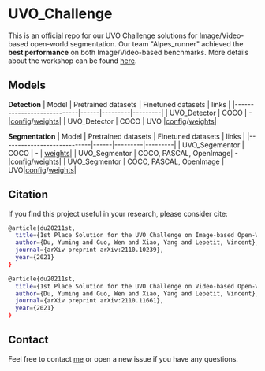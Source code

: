 # UVO_Challenge
This is an official repo for our UVO Challenge solutions for Image/Video-based open-world segmentation. Our team "Alpes_runner" achieved the **best performance** on both Image/Video-based benchmarks. More details about the workshop can be found [here](https://sites.google.com/view/unidentified-video-object/home?authuser=0).

## Models
**Detection**
| Model                      | Pretrained datasets | Finetuned datasets | links   |
|----------------------------|------|---------|---------|
| UVO_Detector     | COCO | - |[config](./Track1/detection/configs/uvo/swin_l_carafe_simota_focal_giou_iouhead_tower_dcn_coco_384.py)/[weights](https://drive.google.com/file/d/1SmRUdYljUmYxLkbwfdJqys_lWPu7kN3q/view?usp=sharing)|
| UVO_Detector     | COCO | UVO |[config](./Track1/detection/configs/uvo/swin_l_carafe_simota_focal_giou_iouhead_tower_dcn_coco_384_uvo_finetune.py)/[weights](https://drive.google.com/file/d/1VdtZ6D34VlaUprUqoxRIiLj2ab5hLOaZ/view?usp=sharing)|

**Segmentation**
| Model                      | Pretrained datasets | Finetuned datasets | links   |
|----------------------------|------|---------|---------|
| UVO_Segementor    | COCO | - | [weights](https://drive.google.com/file/d/1VC7oS1x6ttQ4t-Px3r8BfbQP7FfhgRj-/view?usp=sharing)|
| UVO_Segmentor     | COCO, PASCAL, OpenImage| - |[config](./Track1/segmentation/configs/swin/swin_l_upper_w_jitter_training.py)/[weights](https://drive.google.com/file/d/1XKpm_VLLJ0mkgN9ZTDErG-4XuQHib_GK/view?usp=sharing)|
| UVO_Segmentor     | COCO, PASCAL, OpenImage | UVO|[config](./Track1/segmentation/configs/swin/swin_l_upper_w_jitter_uvo_finetune_training.py)/[weights](https://drive.google.com/file/d/10EeNkJkFRaPNhGeRAegrSdY-VslrgFrZ/view?usp=sharing)|

## Citation
If you find this project useful in your research, please consider cite:
```bash
@article{du20211st,
  title={1st Place Solution for the UVO Challenge on Image-based Open-World Segmentation 2021},
  author={Du, Yuming and Guo, Wen and Xiao, Yang and Lepetit, Vincent},
  journal={arXiv preprint arXiv:2110.10239},
  year={2021}
}

@article{du20211st,
  title={1st Place Solution for the UVO Challenge on Video-based Open-World Segmentation 2021},
  author={Du, Yuming and Guo, Wen and Xiao, Yang and Lepetit, Vincent},
  journal={arXiv preprint arXiv:2110.11661},
  year={2021}
}
```

## Contact
Feel free to contact [me](yuming.du@enpc.fr) or open a new issue if you have any questions.
